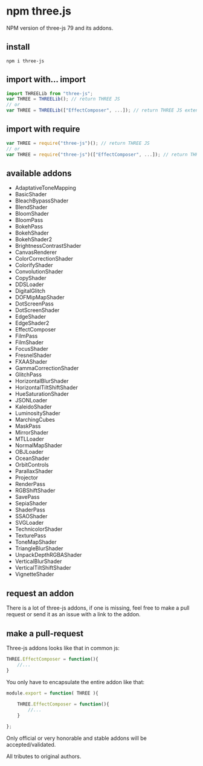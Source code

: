 # npm three.js

NPM version of three-js 79 and its addons.

## install

```
npm i three-js
```

## import with... import
```javascript
import THREELib from "three-js";
var THREE = THREELib(); // return THREE JS
// or
var THREE = THREELib(["EffectComposer", ...]); // return THREE JS extended by its addons
```

## import with require

```javascript
var THREE = require("three-js")(); // return THREE JS
// or
var THREE = require("three-js")(["EffectComposer", ...]); // return THREE JS extended by its addons
```

## available addons
 - AdaptativeToneMapping
 - BasicShader
 - BleachBypassShader
 - BlendShader
 - BloomShader
 - BloomPass
 - BokehPass
 - BokehShader
 - BokehShader2
 - BrightnessContrastShader
 - CanvasRenderer
 - ColorCorrectionShader
 - ColorifyShader
 - ConvolutionShader
 - CopyShader
 - DDSLoader
 - DigitalGlitch
 - DOFMipMapShader
 - DotScreenPass
 - DotScreenShader
 - EdgeShader
 - EdgeShader2
 - EffectComposer
 - FilmPass
 - FilmShader
 - FocusShader
 - FresnelShader
 - FXAAShader
 - GammaCorrectionShader
 - GlitchPass
 - HorizontalBlurShader
 - HorizontalTiltShiftShader
 - HueSaturationShader
 - JSONLoader
 - KaleidoShader
 - LuminosityShader
 - MarchingCubes
 - MaskPass
 - MirrorShader
 - MTLLoader
 - NormalMapShader
 - OBJLoader
 - OceanShader
 - OrbitControls
 - ParallaxShader
 - Projector
 - RenderPass
 - RGBShiftShader
 - SavePass
 - SepiaShader
 - ShaderPass
 - SSAOShader
 - SVGLoader
 - TechnicolorShader
 - TexturePass
 - ToneMapShader
 - TriangleBlurShader
 - UnpackDepthRGBAShader
 - VerticalBlurShader
 - VerticalTiltShiftShader
 - VignetteShader

## request an addon

There is a lot of three-js addons, if one is missing, feel free to make a pull request or send it as an issue with a link to the addon.

## make a pull-request

Three-js addons looks like that in common js:
```javascript
THREE.EffectComposer = function(){
	//...
}
```

You only have to encapsulate the entire addon like that:
```javascript
module.export = function( THREE ){
	
	THREE.EffectComposer = function(){
		//...
	}

};
```

Only official or very honorable and stable addons will be accepted/validated.

All tributes to original authors.